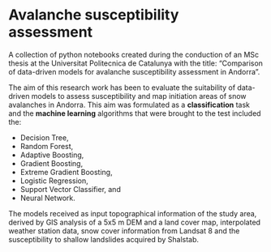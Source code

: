 # Avalanche susceptibility assessment
A collection of python notebooks created during the conduction of an MSc thesis at the Universitat Politecnica de Catalunya with the title: “Comparison of data-driven models for avalanche susceptibility assessment in Andorra”.

The aim of this research work has been to evaluate the suitability of data-driven models to assess susceptibility and map initiation areas of snow avalanches in Andorra. This aim was formulated as a **classification** task and the **machine learning** algorithms that were brought to the test included the:
- Decision Tree, 
- Random Forest, 
- Adaptive Boosting, 
- Gradient Boosting, 
- Extreme Gradient Boosting, 
- Logistic Regression, 
- Support Vector Classifier, and 
- Neural Network. 

The models received as input topographical information of the study area, derived by GIS analysis of a 5x5 m DEM and a land cover map, interpolated weather station data, snow cover information from Landsat 8 and the susceptibility to shallow landslides acquired by Shalstab.

